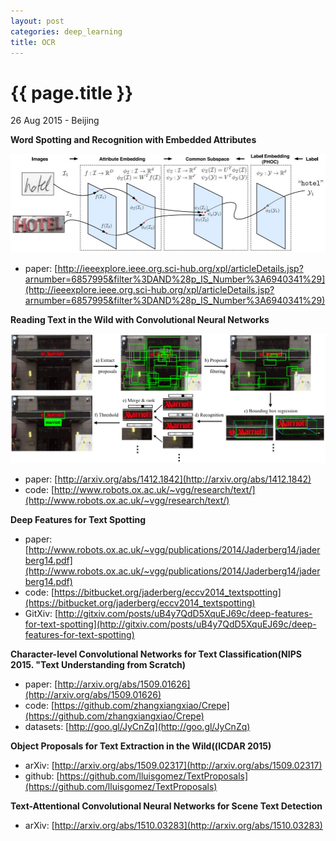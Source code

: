 ```yaml
---
layout: post
categories: deep_learning
title: OCR
---
```


{{ page.title }}
================

<p class="meta">26 Aug 2015 - Beijing</p>

**Word Spotting and Recognition with Embedded Attributes**

<img src="/assets/ocr-materials/Word_Spotting_and_Recognition_with_Embedded_Attributes.jpg" width="800" />

- paper: [http://ieeexplore.ieee.org.sci-hub.org/xpl/articleDetails.jsp?arnumber=6857995&filter%3DAND%28p_IS_Number%3A6940341%29](http://ieeexplore.ieee.org.sci-hub.org/xpl/articleDetails.jsp?arnumber=6857995&filter%3DAND%28p_IS_Number%3A6940341%29)

**Reading Text in the Wild with Convolutional Neural Networks**

<img src="/assets/ocr-materials/text_pipeline.png" width="800" />

- paper: [http://arxiv.org/abs/1412.1842](http://arxiv.org/abs/1412.1842)
- code: [http://www.robots.ox.ac.uk/~vgg/research/text/](http://www.robots.ox.ac.uk/~vgg/research/text/)

**Deep Features for Text Spotting**

- paper: [http://www.robots.ox.ac.uk/~vgg/publications/2014/Jaderberg14/jaderberg14.pdf](http://www.robots.ox.ac.uk/~vgg/publications/2014/Jaderberg14/jaderberg14.pdf)
- code: [https://bitbucket.org/jaderberg/eccv2014_textspotting](https://bitbucket.org/jaderberg/eccv2014_textspotting)
- GitXiv: [http://gitxiv.com/posts/uB4y7QdD5XquEJ69c/deep-features-for-text-spotting](http://gitxiv.com/posts/uB4y7QdD5XquEJ69c/deep-features-for-text-spotting)

**Character-level Convolutional Networks for Text Classification(NIPS 2015. "Text Understanding from Scratch)**

- paper: [http://arxiv.org/abs/1509.01626](http://arxiv.org/abs/1509.01626)
- code: [https://github.com/zhangxiangxiao/Crepe](https://github.com/zhangxiangxiao/Crepe)
- datasets: [http://goo.gl/JyCnZq](http://goo.gl/JyCnZq)

**Object Proposals for Text Extraction in the Wild((ICDAR 2015)**

- arXiv: [http://arxiv.org/abs/1509.02317](http://arxiv.org/abs/1509.02317)
- github: [https://github.com/lluisgomez/TextProposals](https://github.com/lluisgomez/TextProposals)

**Text-Attentional Convolutional Neural Networks for Scene Text Detection**

- arXiv: [http://arxiv.org/abs/1510.03283](http://arxiv.org/abs/1510.03283)

